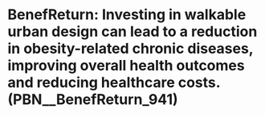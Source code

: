 # BenefReturn: __Investing in walkable urban design can lead to a reduction in obesity-related chronic diseases, improving overall health outcomes and reducing healthcare costs.__ (PBN__BenefReturn_941)

